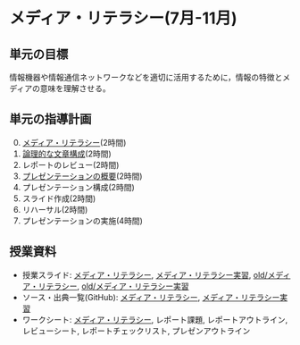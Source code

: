 # メディア・リテラシー(7月-11月)
## 単元の目標
情報機器や情報通信ネットワークなどを適切に活用するために，情報の特徴とメディアの意味を理解させる。

## 単元の指導計画
0. [メディア・リテラシー](ml.md)(2時間)
0. [論理的な文章構成](report.md)(2時間)
0. レポートのレビュー(2時間)
0. [プレゼンテーションの概要](presentation.md)(2時間)
0. プレゼンテーション構成(2時間)
0. スライド作成(2時間)
0. リハーサル(2時間)
0. プレゼンテーションの実施(4時間)

## 授業資料
- 授業スライド: [メディア・リテラシー](http://saireya.github.io/slide-medialiteracy/slide-ml.tex.xml), [メディア・リテラシー実習](http://saireya.github.io/slide-medialiteracy-practice/slide-ml-practical.tex.xml), [old/メディア・リテラシー](http://www.slideshare.net/saireya/ss-51972373), [old/メディア・リテラシー実習](http://www.slideshare.net/saireya/ss-54429691)
- ソース・出典一覧(GitHub): [メディア・リテラシー](https://github.com/saireya/slide-medialiteracy), [メディア・リテラシー実習](https://github.com/saireya/slide-medialiteracy-practice)
- ワークシート: [メディア・リテラシー](https://www.scribd.com/doc/276902168), レポート課題, レポートアウトライン, レビューシート, レポートチェックリスト, プレゼンアウトライン
